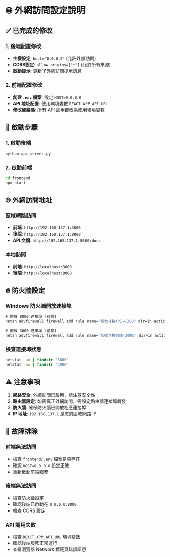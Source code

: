 # 🌐 外網訪問設定說明

## ✅ 已完成的修改

### 1. 後端配置修改
- **主機設定**: `host="0.0.0.0"` (允許外部訪問)
- **CORS設定**: `allow_origins=["*"]` (允許所有來源)
- **啟動提示**: 更新了外網訪問提示訊息

### 2. 前端配置修改
- **創建 `.env` 檔案**: 設定 `HOST=0.0.0.0`
- **API 地址配置**: 使用環境變數 `REACT_APP_API_URL`
- **修改硬編碼**: 所有 API 調用都改為使用環境變數

## 🚀 啟動步驟

### 1. 啟動後端
```bash
python api_server.py
```

### 2. 啟動前端
```bash
cd frontend
npm start
```

## 🌐 外網訪問地址

### 區域網路訪問
- **前端**: `http://192.168.137.1:3000`
- **後端**: `http://192.168.137.1:8000`
- **API 文檔**: `http://192.168.137.1:8000/docs`

### 本地訪問
- **前端**: `http://localhost:3000`
- **後端**: `http://localhost:8000`

## 🔥 防火牆設定

### Windows 防火牆開放連接埠
```cmd
# 開放 8000 連接埠 (後端)
netsh advfirewall firewall add rule name="紫微斗數API-8000" dir=in action=allow protocol=TCP localport=8000

# 開放 3000 連接埠 (前端)
netsh advfirewall firewall add rule name="紫微斗數前端-3000" dir=in action=allow protocol=TCP localport=3000
```

### 檢查連接埠狀態
```cmd
netstat -an | findstr "8000"
netstat -an | findstr "3000"
```

## ⚠️ 注意事項

1. **網路安全**: 外網訪問已啟用，請注意安全性
2. **路由器設定**: 如需真正外網訪問，需設定路由器連接埠轉發
3. **防火牆**: 確保防火牆已開放相應連接埠
4. **IP 地址**: `192.168.137.1` 是您的區域網路 IP

## 🔧 故障排除

### 前端無法訪問
- 檢查 `frontend/.env` 檔案是否存在
- 確認 `HOST=0.0.0.0` 設定正確
- 重新啟動前端服務

### 後端無法訪問
- 檢查防火牆設定
- 確認後端已啟動在 `0.0.0.0:8000`
- 檢查 CORS 設定

### API 調用失敗
- 檢查 `REACT_APP_API_URL` 環境變數
- 確認後端服務正常運行
- 查看瀏覽器 Network 標籤頁錯誤訊息
